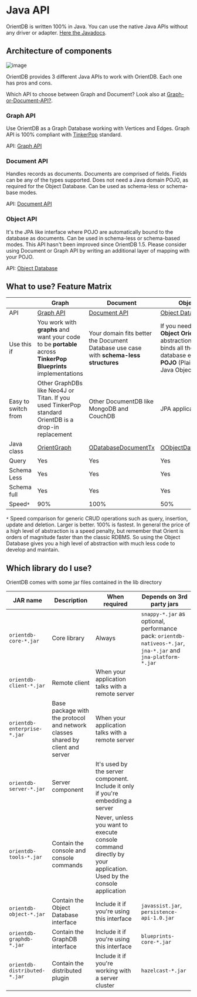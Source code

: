 # Java API

OrientDB is written 100% in Java. You can use the native Java APIs without any driver or adapter. [Here the Javadocs](http://www.orientechnologies.com/javadoc/latest/).

## Architecture of components

![image](http://www.orientdb.org/images/orientdb-api-stack.png)

OrientDB provides 3 different Java APIs to work with OrientDB. Each one has pros and cons.

Which API to choose between Graph and Document? Look also at [Graph-or-Document-API?](Choosing-between-Graph-or-Document-API.md).

### Graph API

Use OrientDB as a Graph Database working with Vertices and Edges. Graph API is 100% compliant with <a href="http://www.tinkerpop.com">TinkerPop</a> standard.

API: [Graph API](Graph-Database-Tinkerpop.md)

### Document API

Handles records as documents. Documents are comprised of fields. Fields can be any of the types supported. Does not need a Java domain POJO, as required for the Object Database. Can be used as schema-less or schema-base modes.

API: [Document API](Document-Database.md)

### Object API

It's the JPA like interface where POJO are automatically bound to the database as documents. Can be used in schema-less or schema-based modes. This API hasn't been improved since OrientDB 1.5. Please consider using Document or Graph API by writing an additional layer of mapping with your POJO.

API: [Object Database](Object-Database.md)


## What to use? Feature Matrix

|    | Graph | Document | Object |
|----|----|----|----|
|API|[Graph API](Graph-Database-Tinkerpop.md)|[Document API](Document-Database.md)|[Object Database](Object-Database.md)|
|Use this if|You work with **graphs** and want your code to be **portable** across **TinkerPop Blueprints** implementations|Your domain fits better the Document Database use case with **schema-less structures**|If you need a full **Object Oriented** abstraction that binds all the database entities to **POJO** (Plain Old Java Object)|
|Easy to switch from|Other GraphDBs like Neo4J or Titan. If you used TinkerPop standard OrientDB is a drop-in replacement|Other DocumentDB like MongoDB and CouchDB|JPA applications|
|Java class|<a href="https://github.com/orientechnologies/orientdb/blob/master/graphdb/src/main/java/com/tinkerpop/blueprints/impls/orient/OrientGraph.java">OrientGraph</a>|<a href="http://www.orientechnologies.com/javadoc/latest/index.html?com/orientechnologies/orient/core/db/document/ODatabaseDocumentTx.html">ODatabaseDocumentTx</a>|<a href="http://www.orientechnologies.com/javadoc/latest/index.html?com/orientechnologies/orient/object/db/OObjectDatabaseTx.html">OObjectDatabaseTx</a>|
|Query|Yes|Yes|Yes|
|Schema Less|Yes|Yes|Yes
|Schema full|Yes|Yes|Yes
|Speed<code>*</code>|90%|100%|50%|

<code>*</code> Speed comparison for generic CRUD operations such as query, insertion, update and deletion. Larger is better. 100% is fastest. In general the price of a high level of abstraction is a speed penalty, but remember that Orient is orders of magnitude faster than the classic RDBMS. So using the Object Database gives you a high level of abstraction with much less code to develop and maintain.

## Which library do I use?

OrientDB comes with some jar files contained in the lib directory

|JAR name|Description|When required|Depends on 3rd party jars|
|-----|-----|------|------|
|`orientdb-core-*.jar`|Core library|Always|`snappy-*.jar` as optional, performance pack: `orientdb-nativeos-*.jar`, `jna-*.jar` and `jna-platform-*.jar`|
|`orientdb-client-*.jar`|Remote client|When your application talks with a remote server|
|`orientdb-enterprise-*.jar`|Base package with the protocol and network classes shared by client and server|When your application talks with a remote server|
|`orientdb-server-*.jar`|Server component|It's used by the server component. Include it only if you're embedding a server|
|`orientdb-tools-*.jar`|Contain the console and console commands|Never, unless you want to execute console command directly by your application. Used by the console application|
|`orientdb-object-*.jar`|Contain the Object Database interface|Include it if you're using this interface|`javassist.jar`, `persistence-api-1.0.jar`|
|`orientdb-graphdb-*.jar`|Contain the GraphDB interface|Include it if you're using this interface|`blueprints-core-*.jar`|
|`orientdb-distributed-*.jar`|Contain the distributed plugin|Include it if you're working with a server cluster|`hazelcast-*.jar`|
